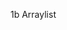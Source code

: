 1b Arraylist

[1b1 colorsearch]:()

[1b2 removeelement]:()

[1b4 sort]:()

[1b5 sublist]:()

[1b6 remove_by_index]:()

